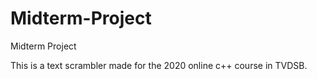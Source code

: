 # Midterm-Project
Midterm Project

This is a text scrambler made for the 2020 online c++ course in TVDSB.
